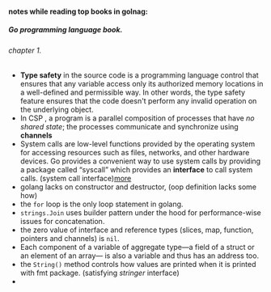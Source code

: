 #### notes while reading top books in golnag:

##### Go programming language book.
###### chapter 1.
- **Type safety** in the source code is a programming language control that ensures that any variable access only its authorized memory locations in a well-defined and permissible way. In other words, the type safety feature ensures that the code doesn't perform any invalid operation on the underlying object.
- In CSP , a program is a parallel composition of processes that have *no shared state*; the processes communicate and synchronize using **channels**
- System calls are low-level functions provided by the operating system for accessing resources such as files, networks, and other hardware devices. Go provides a convenient way to use system calls by providing a package called “syscall” which provides an **interface** to call system calls. (system call interface)[more](https://byteshiva.medium.com/using-system-calls-in-go-for-low-level-control-part-1-df390f8c268e)
- golang lacks on constructor and destructor, (oop definition lacks some how)
- the `for` loop is the only loop statement in golang.
- `strings.Join` uses builder pattern under the hood for performance-wise issues for concatenation.
- the zero value of interface and reference types (slices, map, function, pointers and channels) is `nil`.
- Each component of a variable of aggregate type—a field of a struct or an element of an array—
is also a variable and thus has an address too.
- the `String()` method controls how values are printed when it is printed with fmt package. (satisfying *stringer* interface)
- 